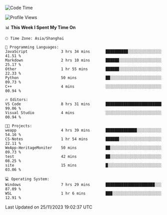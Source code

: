 <!--START_SECTION:waka-->
![Code Time](http://img.shields.io/badge/Code%20Time-1%2C394%20hrs%2015%20mins-blue)

![Profile Views](http://img.shields.io/badge/Profile%20Views-0-blue)

📊 **This Week I Spent My Time On** 

```text
🕑︎ Time Zone: Asia/Shanghai

💬 Programming Languages: 
JavaScript               3 hrs 34 mins       ██████████░░░░░░░░░░░░░░░   41.51 % 
Markdown                 2 hrs 10 mins       ██████░░░░░░░░░░░░░░░░░░░   25.17 % 
Other                    1 hr 55 mins        ██████░░░░░░░░░░░░░░░░░░░   22.33 % 
Python                   50 mins             ██░░░░░░░░░░░░░░░░░░░░░░░   09.73 % 
C++                      4 mins              ░░░░░░░░░░░░░░░░░░░░░░░░░   00.94 % 

🔥 Editors: 
VS Code                  8 hrs 31 mins       █████████████████████████   99.06 % 
Visual Studio            4 mins              ░░░░░░░░░░░░░░░░░░░░░░░░░   00.94 % 

🐱‍💻 Projects: 
weapp                    4 hrs 39 mins       ██████████████░░░░░░░░░░░   54.16 % 
CS-Notes                 1 hr 54 mins        ██████░░░░░░░░░░░░░░░░░░░   22.11 % 
WeApp-HeritageMoniter    50 mins             ██░░░░░░░░░░░░░░░░░░░░░░░   09.73 % 
test                     42 mins             ██░░░░░░░░░░░░░░░░░░░░░░░   08.25 % 
site                     15 mins             █░░░░░░░░░░░░░░░░░░░░░░░░   03.06 % 

💻 Operating System: 
Windows                  7 hrs 29 mins       ██████████████████████░░░   87.09 % 
WSL                      1 hr 6 mins         ███░░░░░░░░░░░░░░░░░░░░░░   12.91 % 
```


 Last Updated on 25/11/2023 19:02:37 UTC
<!--END_SECTION:waka-->